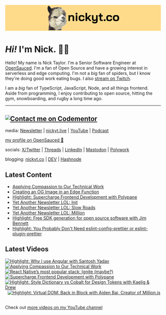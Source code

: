 <a href="https://www.nickyt.co" title="My website"><img src="github-banner.png" alt="An alpaca grinning with the words livecoding.ca beside them" /></a>

# <em>Hi!</em> I'm Nick. 👋🏻

Hello! My name is Nick Taylor. I'm a Senior Software Engineer at [OpenSauced](https://opensauced.pizza). I'm a fan of Open Source and have a growing interest in serverless and edge computing. I'm not a big fan of spiders, but I know they're doing good work eating bugs. I also [stream on Twitch](https://nickyt.live).

I am a <em>big</em> fan of TypeScript, JavaScript, Node, and all things frontend. Aside from programming, I enjoy contributing to open source, hitting the gym, snowboarding, and rugby a long time ago.

---
[![Contact me on Codementor](https://www.codementor.io/m-badges/nickytonline/im-a-cm-b.svg)](https://www.codementor.io/@nickytonline?refer=badge)
---

media: [Newsletter](https://www.iamdeveloper.com/pages/newsletter/) | [nickyt.live](https://nickyt.live) | [YouTube](https://www.youtube.com/channel/UCBLlEq0co24VFJIMEHNcPOQ) | [Podcast](https://pod.iamdeveloper.com)

[my profile on OpenSauced 🍕](https://app.opensauced.pizza/user/nickytonline/card)

socials: [X/Twitter](https://twitter.com/nickytonline) | [Threads](https://www.threads.net/@nickytonline) | [LinkedIn](https://www.linkedin.com/in/nickytonline) | [Mastodon](https://toot.cafe/@nickytonline) | [Polywork](https://polywork.com/nickytonline)

blogging: [nickyt.co](https://www.nickyt.co) | [DEV](https://dev.to/nickytonline) | [Hashnode](https://hashnode.iamdeveloper.com)

## Latest Content

<!-- BLOG-POST-LIST:START -->
- [Applying Compassion to Our Technical Work](https://www.twitch.tv/videos/2091544802)
- [Creating an OG Image in an Edge Function](https://www.twitch.tv/videos/2090603793)
- [Highlight: Supercharge Frontend Development with Polypane](https://www.twitch.tv/videos/2083047325)
- [Yet Another Newsletter LOL: Init](https://buttondown.email/nickytonline/archive/yet-another-newsletter-lol-init/)
- [Yet Another Newsletter LOL: Slow Roads](https://buttondown.email/nickytonline/archive/slow-roads/)
- [Yet Another Newsletter LOL: Million](https://buttondown.email/nickytonline/archive/yet-another-newsletter-lol-million/)
- [Highlight: Free SDK generation for open source software with Jim Bennett](https://www.twitch.tv/videos/2065608240)
- [Highlight: You Probably Don&#39;t Need eslint-config-prettier or eslint-plugin-prettier](https://www.twitch.tv/videos/2061587993)
<!-- BLOG-POST-LIST:END -->

## Latest Videos

<!-- VIDEO-LIST:START --><div><a href="https://www.youtube.com/watch?v=8UPPO9UEUaU" title="Highlight: Why I use Angular with Santosh Yadav"><img src="https://i1.ytimg.com/vi/8UPPO9UEUaU/hqdefault.jpg" alt="Highlight: Why I use Angular with Santosh Yadav" width="360" height="270" /></a>&nbsp;&nbsp;<a href="https://www.youtube.com/watch?v=jACTB8jRyV8" title="Applying Compassion to Our Technical Work"><img src="https://i3.ytimg.com/vi/jACTB8jRyV8/hqdefault.jpg" alt="Applying Compassion to Our Technical Work" width="360" height="270" /></a>&nbsp;&nbsp;<a href="https://www.youtube.com/watch?v=FgPaZmoYxTs" title="React Native’s most popular stack: Ignite (maybe?)"><img src="https://i3.ytimg.com/vi/FgPaZmoYxTs/hqdefault.jpg" alt="React Native’s most popular stack: Ignite (maybe?)" width="360" height="270" /></a>&nbsp;&nbsp;<a href="https://www.youtube.com/watch?v=fsIhghVlHJE" title="Supercharge Frontend Development with Polypane"><img src="https://i3.ytimg.com/vi/fsIhghVlHJE/hqdefault.jpg" alt="Supercharge Frontend Development with Polypane" width="360" height="270" /></a>&nbsp;&nbsp;<a href="https://www.youtube.com/watch?v=tj5XuWBb7tc" title="Highlight: Style Dictionary vs Cobalt for Design Tokens with Kaelig & Drew"><img src="https://i1.ytimg.com/vi/tj5XuWBb7tc/hqdefault.jpg" alt="Highlight: Style Dictionary vs Cobalt for Design Tokens with Kaelig & Drew" width="360" height="270" /></a>&nbsp;&nbsp;<a href="https://www.youtube.com/watch?v=F7eHwFFd6kw" title="Highlight: Virtual DOM: Back in Block with Aiden Bai, Creator of Million.js"><img src="https://i3.ytimg.com/vi/F7eHwFFd6kw/hqdefault.jpg" alt="Highlight: Virtual DOM: Back in Block with Aiden Bai, Creator of Million.js" width="360" height="270" /></a>&nbsp;&nbsp;</div><!-- VIDEO-LIST:END -->

Check out [more videos on my YouTube channel](https://www.youtube.com/channel/UCBLlEq0co24VFJIMEHNcPOQ)
